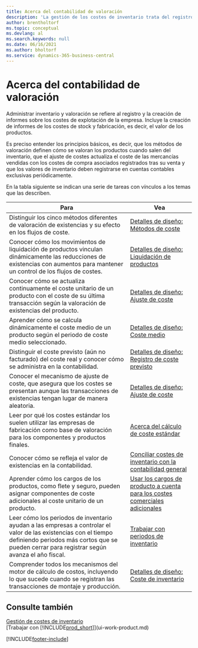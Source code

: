```yaml
---
title: Acerca del contabilidad de valoración
description: 'La gestión de los costes de inventario trata del registro y la creación de informes de costes operativos comerciales, incluidos los informes de costes de fabricación y costes de inventario.'
author: brentholtorf
ms.topic: conceptual
ms.devlang: al
ms.search.keywords: null
ms.date: 06/16/2021
ms.author: bholtorf
ms.service: dynamics-365-business-central
---
```

# <a name="about-inventory-costing"></a>Acerca del contabilidad de valoración
Administrar inventario y valoración se refiere al registro y la creación de informes sobre los costes de explotación de la empresa. Incluye la creación de informes de los costes de stock y fabricación, es decir, el valor de los productos.  

 Es preciso entender los principios básicos, es decir, que los métodos de valoración definen cómo se valoran los productos cuando salen del inventario, que el ajuste de costes actualiza el coste de las mercancías vendidas con los costes de compra asociados registrados tras su venta y que los valores de inventario deben registrarse en cuentas contables exclusivas periódicamente.  

 En la tabla siguiente se indican una serie de tareas con vínculos a los temas que las describen.   

|**Para**|**Vea**|  
|------------|-------------|  
|Distinguir los cinco métodos diferentes de valoración de existencias y su efecto en los flujos de coste.|[Detalles de diseño: Métodos de coste](design-details-costing-methods.md)|  
|Conocer cómo los movimientos de liquidación de productos vinculan dinámicamente las reducciones de existencias con aumentos para mantener un control de los flujos de costes.|[Detalles de diseño: Liquidación de productos](design-details-item-application.md)|  
|Conocer cómo se actualiza continuamente el coste unitario de un producto con el coste de su última transacción según la valoración de existencias del producto.|[Detalles de diseño: Ajuste de coste](design-details-cost-adjustment.md)|  
|Aprender cómo se calcula dinámicamente el coste medio de un producto según el periodo de coste medio seleccionado.|[Detalles de diseño: Coste medio](design-details-average-cost.md)|  
|Distinguir el coste previsto (aún no facturado) del coste real y conocer cómo se administra en la contabilidad.|[Detalles de diseño: Registro de coste previsto](design-details-expected-cost-posting.md)|  
|Conocer el mecanismo de ajuste de coste, que asegura que los costes se presentan aunque las transacciones de existencias tengan lugar de manera aleatoria.|[Detalles de diseño: Ajuste de coste](design-details-cost-adjustment.md)|  
|Leer por qué los costes estándar los suelen utilizar las empresas de fabricación como base de valoración para los componentes y productos finales.|[Acerca del cálculo de coste estándar](finance-about-calculating-standard-cost.md)|  
|Conocer cómo se refleja el valor de existencias en la contabilidad.|[Conciliar costes de inventario con la contabilidad general](finance-how-to-post-inventory-costs-to-the-general-ledger.md)|  
|Aprender cómo los cargos de los productos, como flete y seguro, pueden asignar componentes de coste adicionales al coste unitario de un producto.|[Usar los cargos de producto a cuenta para los costes comerciales adicionales](payables-how-assign-item-charges.md)|  
|Leer cómo los periodos de inventario ayudan a las empresas a controlar el valor de las existencias con el tiempo definiendo periodos más cortos que se pueden cerrar para registrar según avanza el año fiscal.|[Trabajar con periodos de inventario](finance-how-to-work-with-inventory-periods.md)|  
|Comprender todos los mecanismos del motor de cálculo de costos, incluyendo lo que sucede cuando se registran las transacciones de montaje y producción.|[Detalles de diseño: Coste de inventario](design-details-inventory-costing.md)|  

## <a name="see-also"></a>Consulte también
[Gestión de costes de inventario](finance-manage-inventory-costs.md)    
[Trabajar con [!INCLUDE[prod_short](includes/prod_short.md)]](ui-work-product.md)


[!INCLUDE[footer-include](includes/footer-banner.md)]
